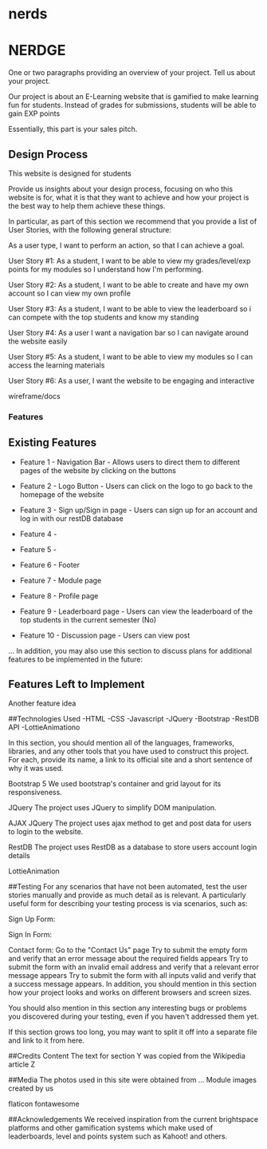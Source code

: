 # nerds

# NERDGE
One or two paragraphs providing an overview of your project. Tell us about your project.

Our project is about an E-Learning website that is gamified to make learning fun for students. Instead of grades for submissions, students will be able to gain EXP points 


Essentially, this part is your sales pitch.

## **Design Process**

This website is designed for students

Provide us insights about your design process, focusing on who this website is for, what it is that they want to achieve and how your project is the best way to help them achieve these things.


In particular, as part of this section we recommend that you provide a list of User Stories, with the following general structure:

As a user type, I want to perform an action, so that I can achieve a goal.

User Story #1:
As a student, I want to be able to view my grades/level/exp points for my modules so I understand how I'm performing.

User Story #2:
As a student, I want to be able to create and have my own account so I can view my own profile

User Story #3:
As a student, I want to be able to view the leaderboard so i can compete with the top students and know my standing

User Story #4:
As a user I want a navigation bar so I can navigate around the website easily

User Story #5:
As a student, I want to be able to view my modules so I can access the learning materials

User Story #6:
As a user, I want the website to be engaging and interactive 




wireframe/docs


### Features
## Existing Features
- Feature 1 - Navigation Bar - Allows users to direct them to different pages of the website by clicking on the buttons


- Feature 2 - Logo Button - Users can click on the logo to go back to the homepage of the website


- Feature 3 - Sign up/Sign in page - Users can sign up for an account and log in with our restDB database


- Feature 4 -    


- Feature 5 - 


- Feature 6 - Footer 


- Feature 7 - Module page


- Feature 8 - Profile page


- Feature 9 - Leaderboard page - Users can view the leaderboard of the top students in the current semester (No)


- Feature 10 - Discussion page - Users can view post



...
In addition, you may also use this section to discuss plans for additional features to be implemented in the future:

## Features Left to Implement
Another feature idea

##Technologies Used
-HTML
-CSS
-Javascript
-JQuery
-Bootstrap
-RestDB API
-LottieAnimationo


In this section, you should mention all of the languages, frameworks, libraries, and any other tools that you have used to construct this project. For each, provide its name, a link to its official site and a short sentence of why it was used.


Bootstrap 5
We used bootstrap's container and grid layout for its responsiveness.


JQuery
The project uses JQuery to simplify DOM manipulation.

AJAX JQuery
The project uses ajax method to get and post data for users to login to the website.

RestDB
The project uses RestDB as a database to store users account login details

LottieAnimation











##Testing
For any scenarios that have not been automated, test the user stories manually and provide as much detail as is relevant. A particularly useful form for describing your testing process is via scenarios, such as:

Sign Up Form:

Sign In Form:


Contact form:
Go to the "Contact Us" page
Try to submit the empty form and verify that an error message about the required fields appears
Try to submit the form with an invalid email address and verify that a relevant error message appears
Try to submit the form with all inputs valid and verify that a success message appears.
In addition, you should mention in this section how your project looks and works on different browsers and screen sizes.

You should also mention in this section any interesting bugs or problems you discovered during your testing, even if you haven't addressed them yet.

If this section grows too long, you may want to split it off into a separate file and link to it from here.

##Credits
Content
The text for section Y was copied from the Wikipedia article Z


##Media
The photos used in this site were obtained from ...
Module images created by us

flaticon
fontawesome


##Acknowledgements
We received inspiration from the current brightspace platforms and other gamification systems which make used of leaderboards, level and points system such as Kahoot! and others.
